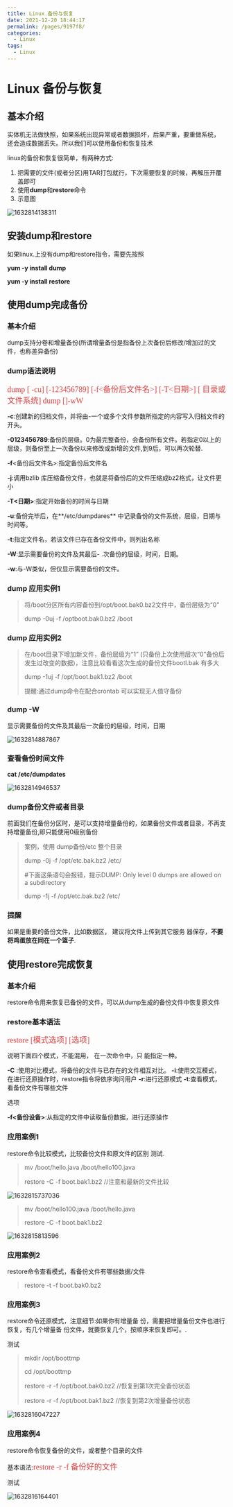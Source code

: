 ```yaml
---
title: Linux 备份与恢复
date: 2021-12-20 18:44:17
permalink: /pages/9197f8/
categories:
  - Linux
tags:
  - Linux
---
```

# Linux 备份与恢复

## 基本介绍

实体机无法做快照，如果系统出现异常或者数据损坏，后果严重，要重做系统， 还会造成数据丢失。所以我们可以使用备份和恢复技术

linux的备份和恢复很简单，有两种方式:

1. 把需要的文件(或者分区)用TAR打包就行，下次需要恢复的时候，再解压开覆盖即可
2. 使用**dump**和**restore**命令
3. 示意图

![1632814138311](./images/21/01.png)

## 安装dump和restore

如果linux.上没有dump和restore指令，需要先按照

**yum -y install dump**

**yum -y install restore**

## 使用dump完成备份

### 基本介绍

dump支持分卷和增量备份(所谓增量备份是指备份上次备份后修改/增加过的文件，也称差异备份)

### dump语法说明

<font color=#DC4040 size=4 face="黑体">dump [ -cu] [-123456789] [-f<备份后文件名>] [-T<日期>] [ 目录或文件系统]</font>
<font color=#DC4040 size=4 face="黑体">dump []-wW</font>

**-c**:创建新的归档文件，并将由-一个或多个文件参数所指定的内容写入归档文件的开头。

**-0123456789**:备份的层级。0为最完整备份，会备份所有文件。若指定0以上的层级，则备份至上一次备份以来修改或新增的文件,到9后，可以再次轮替.

**-f**<备份后文件名>:指定备份后文件名

**-j**:调用bzlib 库压缩备份文件，也就是将备份后的文件压缩成bz2格式，让文件更小

**-T<日期>**:指定开始备份的时间与日期

**-u**:备份完毕后，在**/etc/dumpdares** 中记录备份的文件系统，层级，日期与时间等。

**-t**:指定文件名，若该文件已存在备份文件中，则列出名称

**-W**:显示需要备份的文件及其最后- .次备份的层级，时间，日期。

**-w**:与-W类似，但仅显示需要备份的文件。

### dump 应用实例1

> 将/boot分区所有内容备份到/opt/boot.bak0.bz2文件中，备份层级为“0”
>
> dump -0uj -f /optboot.bak0.bz2  /boot

### dump 应用实例2

> 在/boot目录下增加新文件，备份层级为“1” (只备份上次使用层次“0”备份后发生过改变的数据)，注意比较看看这次生成的备份文件bootl.bak 有多大
>
> dump -1uj -f /opt/boot.bak1.bz2 /boot
>
> 提醒:通过dump命令在配合crontab 可以实现无人值守备份

### dump -W

显示需要备份的文件及其最后一次备份的层级，时间，日期

![1632814887867](./images/21/02.png)

### 查看备份时间文件

**cat /etc/dumpdates**

![1632814946537](./images/21/03.png)

### dump备份文件或者目录

前面我们在备份分区时，是可以支持增量备份的，如果备份文件或者目录，不再支持增量备份,即只能使用0级别备份

> 案例，使用 dump备份/etc 整个目录
>
> dump -0j -f /opt/etc.bak.bz2 /etc/
>
> #下面这条语句会报错，提示DUMP: Only level 0 dumps are allowed on a subdirectory
>
> dump -1j -f /opt/etc.bak.bz2 /etc/

### 提醒

如果是重要的备份文件，比如数据区， 建议将文件上传到其它服务 器保存，**不要将鸡蛋放在同在一个篮子**.

## 使用restore完成恢复

### 基本介绍

restore命令用来恢复已备份的文件，可以从dump生成的备份文件中恢复原文件

### restore基本语法

<font color=#DC4040 size=4 face="黑体">restore [模式选项] [选项]</font>

说明下面四个模式，不能混用， 在一次命令中，只 能指定一种。

**-C** :使用对比模式，将备份的文件与已存在的文件相互对比。
**-i**:使用交互模式，在进行还原操作时，restore指令将依序询问用户
**-r**:进行还原模式
**-t**:查看模式，看备份文件有哪些文件

选项

**-f<备份设备>**:从指定的文件中读取备份数据，进行还原操作

### 应用案例1

restore命令比较模式，比较备份文件和原文件的区别
测试.

> mv  /boot/hello.java  /boot/hello100.java
>
> restore -C -f boot.bak1.bz2  //注意和最新的文件比较

![1632815737036](./images/21/04.png)

> mv /boot/hello100.java /boot/hello.java
>
> restore -C -f boot.bak1.bz2

![1632815813596](./images/21/05.png)

### 应用案例2

restore命令查看模式，看备份文件有哪些数据/文件

> restore -t -f boot.bak0.bz2

### 应用案例3

restore命令还原模式，注意细节:如果你有增量备 份，需要把增量备份文件也进行恢复，有几个增量备 份文件，就要恢复几个，按顺序来恢复即可。.

测试

> mkdir /opt/boottmp
>
> cd /opt/boottmp
>
> restore -r -f /opt/boot.bak0.bz2 //恢复到第1次完全备份状态
>
> restore -r -f /opt/boot.bak1.bz2 //恢复到第2次增量备份状态

![1632816047227](./images/21/06.png)

### 应用案例4

restore命令恢复备份的文件，或者整个目录的文件

基本语法:<font color=#DC4040 size=4 face="黑体">restore -r -f 备份好的文件</font>

测试

![1632816164401](./images/21/07.png)

